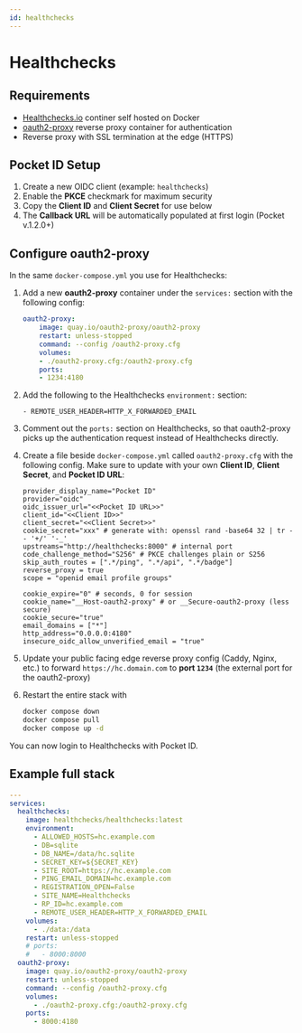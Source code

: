 ```yaml
---
id: healthchecks
---
```

# Healthchecks

## Requirements

- [Healthchecks.io](https://healthchecks.io/docs/self_hosted_docker/) continer self hosted on Docker
- [oauth2-proxy](https://github.com/oauth2-proxy/oauth2-proxy) reverse proxy container for authentication
- Reverse proxy with SSL termination at the edge (HTTPS)

## Pocket ID Setup
1. Create a new OIDC client (example: `healthchecks`)
2. Enable the **PKCE** checkmark for maximum security
3. Copy the **Client ID** and **Client Secret** for use below
4. The **Callback URL** will be automatically populated at first login (Pocket v.1.2.0+)

## Configure oauth2-proxy

In the same `docker-compose.yml` you use for Healthchecks:

1. Add a new **oauth2-proxy** container under the `services:` section with the following config:
    ```yml
    oauth2-proxy: 
        image: quay.io/oauth2-proxy/oauth2-proxy
        restart: unless-stopped
        command: --config /oauth2-proxy.cfg
        volumes:
        - ./oauth2-proxy.cfg:/oauth2-proxy.cfg
        ports:
        - 1234:4180
    ```

2. Add the following to the Healthchecks `environment:` section:

    ```
    - REMOTE_USER_HEADER=HTTP_X_FORWARDED_EMAIL
    ```

3. Comment out the `ports:` section on Healthchecks, so that oauth2-proxy picks up the authentication request instead of Healthchecks directly.

4. Create a file beside `docker-compose.yml` called `oauth2-proxy.cfg` with the following config. Make sure to update with your own **Client ID**, **Client Secret**, and **Pocket ID URL**:

    ```
    provider_display_name="Pocket ID"
    provider="oidc"
    oidc_issuer_url="<<Pocket ID URL>>"
    client_id="<<Client ID>>"
    client_secret="<<Client Secret>>"
    cookie_secret="xxx" # generate with: openssl rand -base64 32 | tr -- '+/' '-_'
    upstreams="http://healthchecks:8000" # internal port
    code_challenge_method="S256" # PKCE challenges plain or S256
    skip_auth_routes = [".*/ping", ".*/api", ".*/badge"]
    reverse_proxy = true
    scope = "openid email profile groups"

    cookie_expire="0" # seconds, 0 for session
    cookie_name="__Host-oauth2-proxy" # or __Secure-oauth2-proxy (less secure)
    cookie_secure="true"
    email_domains = ["*"]
    http_address="0.0.0.0:4180"
    insecure_oidc_allow_unverified_email = "true"
    ```

5. Update your public facing edge reverse proxy config (Caddy, Nginx, etc.) to forward `https://hc.domain.com` to **port `1234`** (the external port for the oauth2-proxy)

6. Restart the entire stack with 
    ```sh
    docker compose down 
    docker compose pull 
    docker compose up -d 
    ```

You can now login to Healthchecks with Pocket ID.

## Example full stack 

```yml
---
services:
  healthchecks:
    image: healthchecks/healthchecks:latest
    environment:
      - ALLOWED_HOSTS=hc.example.com
      - DB=sqlite
      - DB_NAME=/data/hc.sqlite
      - SECRET_KEY=${SECRET_KEY}
      - SITE_ROOT=https://hc.example.com
      - PING_EMAIL_DOMAIN=hc.example.com
      - REGISTRATION_OPEN=False
      - SITE_NAME=Healthchecks
      - RP_ID=hc.example.com
      - REMOTE_USER_HEADER=HTTP_X_FORWARDED_EMAIL
    volumes:
      - ./data:/data
    restart: unless-stopped
    # ports:
    #   - 8000:8000
  oauth2-proxy:
    image: quay.io/oauth2-proxy/oauth2-proxy
    restart: unless-stopped
    command: --config /oauth2-proxy.cfg
    volumes:
      - ./oauth2-proxy.cfg:/oauth2-proxy.cfg
    ports:
      - 8000:4180
```
